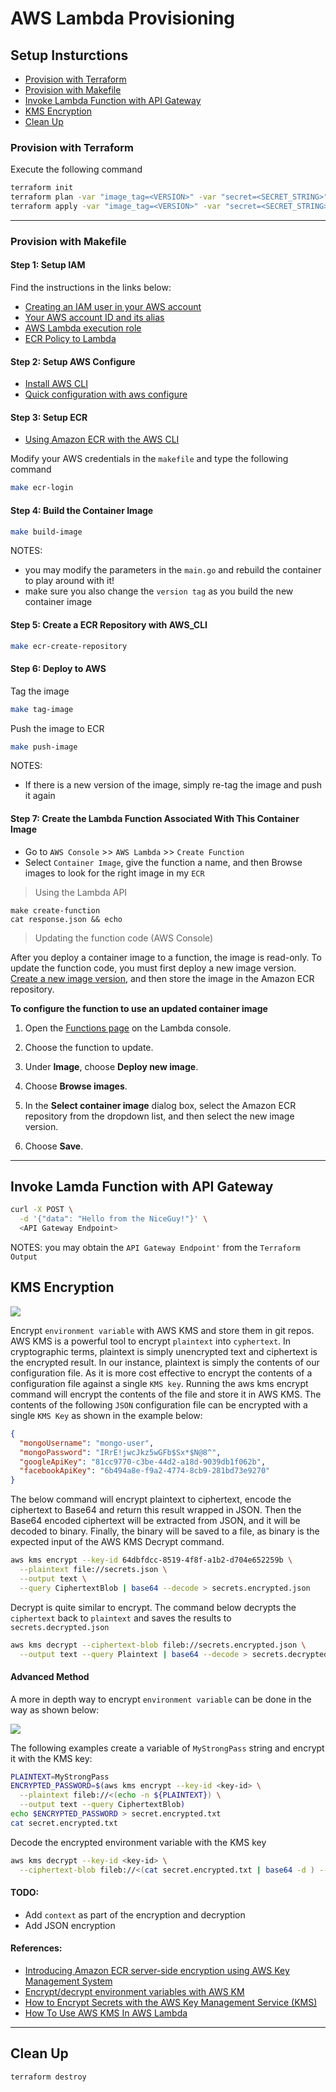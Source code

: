 # AWS Lambda Provisioning

## Setup Insturctions

- [Provision with Terraform](#provision-with-terraform)
- [Provision with Makefile](#provision-with-makefile)
- [Invoke Lambda Function with API Gateway](#invoke-lamda-function-with-api-gateway)
- [KMS Encryption](#kms-encryption)
- [Clean Up](#clean-up)

### Provision with Terraform

Execute the following command

```bash
terraform init
terraform plan -var "image_tag=<VERSION>" -var "secret=<SECRET_STRING>"
terraform apply -var "image_tag=<VERSION>" -var "secret=<SECRET_STRING>"
```

---

### Provision with Makefile

#### Step 1: Setup IAM

Find the instructions in the links below:

- [Creating an IAM user in your AWS account](https://docs.aws.amazon.com/IAM/latest/UserGuide/id_users_create.html#id_users_create_console)
- [Your AWS account ID and its alias](https://docs.aws.amazon.com/IAM/latest/UserGuide/console_account-alias.html)
- [AWS Lambda execution role](https://docs.aws.amazon.com/lambda/latest/dg/lambda-intro-execution-role.html)
- [ECR Policy to Lambda](https://docs.aws.amazon.com/lambda/latest/dg/configuration-images.html#configuration-images-permissions)

#### Step 2: Setup AWS Configure

- [Install AWS CLI](https://docs.aws.amazon.com/cli/latest/userguide/install-cliv2.html)
- [Quick configuration with aws configure](https://docs.aws.amazon.com/cli/latest/userguide/cli-configure-quickstart.html)

#### Step 3: Setup ECR

- [Using Amazon ECR with the AWS CLI](https://docs.aws.amazon.com/AmazonECR/latest/userguide/getting-started-cli.html)

Modify your AWS credentials in the `makefile` and type the following command

```bash
make ecr-login
```

#### Step 4: Build the Container Image

```bash
make build-image
```

NOTES:

- you may modify the parameters in the `main.go` and rebuild the container to play around with it!
- make sure you also change the `version tag` as you build the new container image

#### Step 5: Create a ECR Repository with AWS_CLI

```bash
make ecr-create-repository
```

#### Step 6: Deploy to AWS

Tag the image

```bash
make tag-image
```

Push the image to ECR

```bash
make push-image
```

NOTES:

- If there is a new version of the image, simply re-tag the image and push it again

#### Step 7: Create the Lambda Function Associated With This Container Image

- Go to `AWS Console` >> `AWS Lambda` >> `Create Function`
- Select `Container Image`, give the function a name, and then Browse images to look for the right image in my `ECR`

> Using the Lambda API

```
make create-function
cat response.json && echo
```

> Updating the function code (AWS Console)

After you deploy a container image to a function, the image is read-only. To update the function code, you must first deploy a new image version. [Create a new image version](https://docs.aws.amazon.com/lambda/latest/dg/images-create.html), and then store the image in the Amazon ECR repository.

**To configure the function to use an updated container image**

1. Open the [Functions page](https://console.aws.amazon.com/lambda/home#/functions) on the Lambda console.

2. Choose the function to update.

3. Under **Image**, choose **Deploy new image**.

4. Choose **Browse images**.

5. In the **Select container image** dialog box, select the Amazon ECR repository from the dropdown list, and then select the new image version.

6. Choose **Save**.

---

## Invoke Lamda Function with API Gateway

```bash
curl -X POST \
  -d '{"data": "Hello from the NiceGuy!"}' \
  <API Gateway Endpoint>
```

NOTES: you may obtain the `API Gateway Endpoint'` from the `Terraform Output`

## KMS Encryption

![](https://d2908q01vomqb2.cloudfront.net/fe2ef495a1152561572949784c16bf23abb28057/2020/07/28/EncryptedECRImagesS3v2.1.png)

Encrypt `environment variable` with AWS KMS and store them in git repos. AWS KMS is a powerful tool to encrypt `plaintext` into `cyphertext`. In cryptographic terms, plaintext is simply unencrypted text and ciphertext is the encrypted result. In our instance, plaintext is simply the contents of our configuration file. As it is more cost effective to encrypt the contents of a configuration file against a single `KMS key`. Running the aws kms encrypt command will encrypt the contents of the file and store it in AWS KMS. The contents of the following `JSON` configuration file can be encrypted with a single `KMS Key` as shown in the example below:

```json
{
  "mongoUsername": "mongo-user",
  "mongoPassword": "IRrE!jwcJkz5wGFb$Sx*$N@8^",
  "googleApiKey": "81cc9770-c3be-44d2-a18d-9039db1f062b",
  "facebookApiKey": "6b494a8e-f9a2-4774-8cb9-281bd73e9270"
}
```

The below command will encrypt plaintext to ciphertext, encode the ciphertext to Base64 and return this result wrapped in JSON. Then the Base64 encoded ciphertext will be extracted from JSON, and it will be decoded to binary. Finally, the binary will be saved to a file, as binary is the expected input of the AWS KMS Decrypt command.

```bash
aws kms encrypt --key-id 64dbfdcc-8519-4f8f-a1b2-d704e652259b \
  --plaintext file://secrets.json \
  --output text \
  --query CiphertextBlob | base64 --decode > secrets.encrypted.json
```

Decrypt is quite similar to encrypt. The command below decrypts the `ciphertext` back to `plaintext` and saves the results to `secrets.decrypted.json`

```bash
aws kms decrypt --ciphertext-blob fileb://secrets.encrypted.json \
  --output text --query Plaintext | base64 --decode > secrets.decrypted.json
```

#### Advanced Method

A more in depth way to encrypt `environment variable` can be done in the way as shown below:

![](https://miro.medium.com/max/3676/0*ONFTYCpnrZNuWhBY.png)

The following examples create a variable of `MyStrongPass` string and encrypt it with the KMS key:

```bash
PLAINTEXT=MyStrongPass
ENCRYPTED_PASSWORD=$(aws kms encrypt --key-id <key-id> \
  --plaintext fileb://<(echo -n ${PLAINTEXT}) \
  --output text --query CiphertextBlob)
echo $ENCRYPTED_PASSWORD > secret.encrypted.txt
cat secret.encrypted.txt
```

Decode the encrypted environment variable with the KMS key

```bash
aws kms decrypt --key-id <key-id> \
  --ciphertext-blob fileb://<(cat secret.encrypted.txt | base64 -d ) --query Plaintext --output text | base64 -d
```

#### TODO:

- Add `context` as part of the encryption and decryption
- Add JSON encryption

#### References:

- [Introducing Amazon ECR server-side encryption using AWS Key Management System](https://aws.amazon.com/blogs/containers/introducing-amazon-ecr-server-side-encryption-using-aws-key-management-system/)
- [Encrypt/decrypt environment variables with AWS KM](https://faun.pub/aws-kms-encrypt-decrypt-environment-variables-497527e1c8cf)
- [How to Encrypt Secrets with the AWS Key Management Service (KMS)](https://www.humankode.com/security/how-to-encrypt-secrets-with-the-aws-key-management-service-kms)
- [How To Use AWS KMS In AWS Lambda](https://openupthecloud.com/kms-aws-lambda/)

---

## Clean Up

```bash
terraform destroy
```
